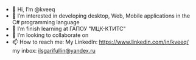 - 👋 Hi, I’m @kveeq
- 👀 I’m interested in developing desktop, Web, Mobile applications in the C# programming language
- 🌱 I’m finish learning at ГАПОУ "МЦК-КТИТС"
- 💞️ I’m looking to collaborate on 
- 📫 How to reach me: My LinkedIn: https://www.linkedin.com/in/kveeq/  my inbox: ilsgarifullin@yandex.ru

<!---
kveeq/kveeq is a ✨ special ✨ repository because its `README.md` (this file) appears on your GitHub profile.
You can click the Preview link to take a look at your changes.
--->
